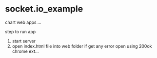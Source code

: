 # socket.io_example
chart web apps ...

step to run app 
1. start server
2. open index.html file into web folder if get any error open using 200ok chrome ext...
